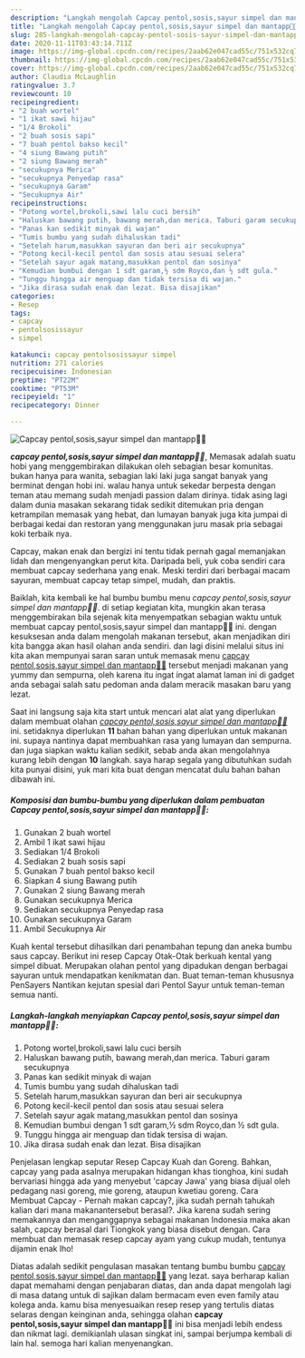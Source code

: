 ```yaml
---
description: "Langkah mengolah Capcay pentol,sosis,sayur simpel dan mantapp👍🏻 yang Bikin Ngiler"
title: "Langkah mengolah Capcay pentol,sosis,sayur simpel dan mantapp👍🏻 yang Bikin Ngiler"
slug: 285-langkah-mengolah-capcay-pentol-sosis-sayur-simpel-dan-mantapp-yang-bikin-ngiler
date: 2020-11-11T03:43:14.711Z
image: https://img-global.cpcdn.com/recipes/2aab62e047cad55c/751x532cq70/capcay-pentolsosissayur-simpel-dan-mantapp👍🏻-foto-resep-utama.jpg
thumbnail: https://img-global.cpcdn.com/recipes/2aab62e047cad55c/751x532cq70/capcay-pentolsosissayur-simpel-dan-mantapp👍🏻-foto-resep-utama.jpg
cover: https://img-global.cpcdn.com/recipes/2aab62e047cad55c/751x532cq70/capcay-pentolsosissayur-simpel-dan-mantapp👍🏻-foto-resep-utama.jpg
author: Claudia McLaughlin
ratingvalue: 3.7
reviewcount: 10
recipeingredient:
- "2 buah wortel"
- "1 ikat sawi hijau"
- "1/4 Brokoli"
- "2 buah sosis sapi"
- "7 buah pentol bakso kecil"
- "4 siung Bawang putih"
- "2 siung Bawang merah"
- "secukupnya Merica"
- "secukupnya Penyedap rasa"
- "secukupnya Garam"
- "Secukupnya Air"
recipeinstructions:
- "Potong wortel,brokoli,sawi lalu cuci bersih"
- "Haluskan bawang putih, bawang merah,dan merica. Taburi garam secukupnya"
- "Panas kan sedikit minyak di wajan"
- "Tumis bumbu yang sudah dihaluskan tadi"
- "Setelah harum,masukkan sayuran dan beri air secukupnya"
- "Potong kecil-kecil pentol dan sosis atau sesuai selera"
- "Setelah sayur agak matang,masukkan pentol dan sosinya"
- "Kemudian bumbui dengan 1 sdt garam,½ sdm Royco,dan ½ sdt gula."
- "Tunggu hingga air menguap dan tidak tersisa di wajan."
- "Jika dirasa sudah enak dan lezat. Bisa disajikan"
categories:
- Resep
tags:
- capcay
- pentolsosissayur
- simpel

katakunci: capcay pentolsosissayur simpel 
nutrition: 271 calories
recipecuisine: Indonesian
preptime: "PT22M"
cooktime: "PT53M"
recipeyield: "1"
recipecategory: Dinner

---
```



![Capcay pentol,sosis,sayur simpel dan mantapp👍🏻](https://img-global.cpcdn.com/recipes/2aab62e047cad55c/751x532cq70/capcay-pentolsosissayur-simpel-dan-mantapp👍🏻-foto-resep-utama.jpg)

<b><i>capcay pentol,sosis,sayur simpel dan mantapp👍🏻</i></b>, Memasak adalah suatu hobi yang menggembirakan dilakukan oleh sebagian besar komunitas. bukan hanya para wanita, sebagian laki laki juga sangat banyak yang berminat dengan hobi ini. walau hanya untuk sekedar berpesta dengan teman atau memang sudah menjadi passion dalam dirinya. tidak asing lagi dalam dunia masakan sekarang tidak sedikit ditemukan pria dengan ketrampilan memasak yang hebat, dan lumayan banyak juga kita jumpai di berbagai kedai dan restoran yang menggunakan juru masak pria sebagai koki terbaik nya.

Capcay, makan enak dan bergizi ini tentu tidak pernah gagal memanjakan lidah dan mengenyangkan perut kita. Daripada beli, yuk coba sendiri cara membuat capcay sederhana yang enak. Meski terdiri dari berbagai macam sayuran, membuat capcay tetap simpel, mudah, dan praktis.

Baiklah, kita kembali ke hal bumbu bumbu menu <i>capcay pentol,sosis,sayur simpel dan mantapp👍🏻</i>. di setiap kegiatan kita, mungkin akan terasa menggembirakan bila sejenak kita menyempatkan sebagian waktu untuk membuat capcay pentol,sosis,sayur simpel dan mantapp👍🏻 ini. dengan kesuksesan anda dalam mengolah makanan tersebut, akan menjadikan diri kita bangga akan hasil olahan anda sendiri. dan lagi disini melalui situs ini kita akan mempunyai saran saran untuk memasak menu <u>capcay pentol,sosis,sayur simpel dan mantapp👍🏻</u> tersebut menjadi makanan yang yummy dan sempurna, oleh karena itu ingat ingat alamat laman ini di gadget anda sebagai salah satu pedoman anda dalam meracik masakan baru yang lezat.


Saat ini langsung saja kita start untuk mencari alat alat yang diperlukan dalam membuat olahan <u><i>capcay pentol,sosis,sayur simpel dan mantapp👍🏻</i></u> ini. setidaknya diperlukan <b>11</b> bahan bahan yang diperlukan untuk makanan ini. supaya nantinya dapat membuahkan rasa yang lumayan dan sempurna. dan juga siapkan waktu kalian sedikit, sebab anda akan mengolahnya kurang lebih dengan <b>10</b> langkah. saya harap segala yang dibutuhkan sudah kita punyai disini, yuk mari kita buat dengan mencatat dulu bahan bahan dibawah ini.

<!--inarticleads1-->

##### Komposisi dan bumbu-bumbu yang diperlukan dalam pembuatan Capcay pentol,sosis,sayur simpel dan mantapp👍🏻:

1. Gunakan 2 buah wortel
1. Ambil 1 ikat sawi hijau
1. Sediakan 1/4 Brokoli
1. Sediakan 2 buah sosis sapi
1. Gunakan 7 buah pentol bakso kecil
1. Siapkan 4 siung Bawang putih
1. Gunakan 2 siung Bawang merah
1. Gunakan secukupnya Merica
1. Sediakan secukupnya Penyedap rasa
1. Gunakan secukupnya Garam
1. Ambil Secukupnya Air


Kuah kental tersebut dihasilkan dari penambahan tepung dan aneka bumbu saus capcay. Berikut ini resep Capcay Otak-Otak berkuah kental yang simpel dibuat. Merupakan olahan pentol yang dipadukan dengan berbagai sayuran untuk mendapatkan kenikmatan dan. Buat teman-teman khususnya PenSayers Nantikan kejutan spesial dari Pentol Sayur untuk teman-teman semua nanti. 

<!--inarticleads2-->

##### Langkah-langkah menyiapkan Capcay pentol,sosis,sayur simpel dan mantapp👍🏻:

1. Potong wortel,brokoli,sawi lalu cuci bersih
1. Haluskan bawang putih, bawang merah,dan merica. Taburi garam secukupnya
1. Panas kan sedikit minyak di wajan
1. Tumis bumbu yang sudah dihaluskan tadi
1. Setelah harum,masukkan sayuran dan beri air secukupnya
1. Potong kecil-kecil pentol dan sosis atau sesuai selera
1. Setelah sayur agak matang,masukkan pentol dan sosinya
1. Kemudian bumbui dengan 1 sdt garam,½ sdm Royco,dan ½ sdt gula.
1. Tunggu hingga air menguap dan tidak tersisa di wajan.
1. Jika dirasa sudah enak dan lezat. Bisa disajikan


Penjelasan lengkap seputar Resep Capcay Kuah dan Goreng. Bahkan, capcay yang pada asalnya merupakan hidangan khas tionghoa, kini sudah bervariasi hingga ada yang menyebut &#39;capcay Jawa&#39; yang biasa dijual oleh pedagang nasi goreng, mie goreng, ataupun kwetiau goreng. Cara Membuat Capcay - Pernah makan capcay?, jika sudah pernah tahukah kalian dari mana makanantersebut berasal?. Jika karena sudah sering memakannya dan menganggapnya sebagai makanan Indonesia maka akan salah, capcay berasal dari Tiongkok yang biasa disebut dengan. Cara membuat dan memasak resep capcay ayam yang cukup mudah, tentunya dijamin enak lho! 

Diatas adalah sedikit pengulasan masakan tentang bumbu bumbu <u>capcay pentol,sosis,sayur simpel dan mantapp👍🏻</u> yang lezat. saya berharap kalian dapat memahami dengan penjabaran diatas, dan anda dapat mengolah lagi di masa datang untuk di sajikan dalam bermacam even even family atau kolega anda. kamu bisa menyesuaikan resep resep yang tertulis diatas selaras dengan keinginan anda, sehingga olahan <b>capcay pentol,sosis,sayur simpel dan mantapp👍🏻</b> ini bisa menjadi lebih endess dan nikmat lagi. demikianlah ulasan singkat ini, sampai berjumpa kembali di lain hal. semoga hari kalian menyenangkan.
